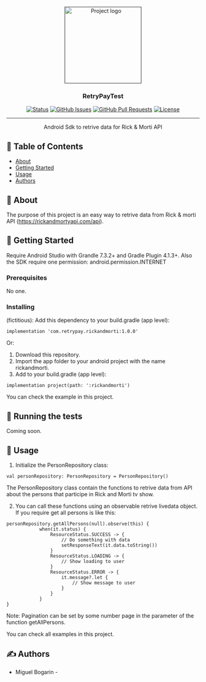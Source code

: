 <p align="center">
  <a href="" rel="noopener">
 <img width=200px height=200px src="https://i.imgur.com/6wj0hh6.jpg" alt="Project logo"></a>
</p>

<h3 align="center">RetryPayTest</h3>

<div align="center">

[![Status](https://img.shields.io/badge/status-active-success.svg)]()
[![GitHub Issues](https://img.shields.io/github/issues/kylelobo/The-Documentation-Compendium.svg)](https://github.com/kylelobo/The-Documentation-Compendium/issues)
[![GitHub Pull Requests](https://img.shields.io/github/issues-pr/kylelobo/The-Documentation-Compendium.svg)](https://github.com/kylelobo/The-Documentation-Compendium/pulls)
[![License](https://img.shields.io/badge/license-MIT-blue.svg)](/LICENSE)

</div>

---

<p align="center"> Android Sdk to retrive data for Rick &amp; Morti API
    <br> 
</p>

## 📝 Table of Contents

- [About](#about)
- [Getting Started](#getting_started)
- [Usage](#usage)
- [Authors](#authors)

## 🧐 About <a name = "about"></a>

The purpose of this project is an easy way to retrive data from Rick & morti API (https://rickandmortyapi.com/api).

## 🏁 Getting Started <a name = "getting_started"></a>

Require Android Studio with Grandle 7.3.2+ and Gradle Plugin 4.1.3+. 
Also the SDK require one permission: android.permission.INTERNET

### Prerequisites

No one.

### Installing

(fictitious): Add this dependency to your build.gradle (app level):

```
implementation 'com.retrypay.rickandmorti:1.0.0'
```

Or:

1. Download this repository.
2. Import the app folder to your android project with the name rickandmorti.
3. Add to your build.gradle (app level):

```
implementation project(path: ':rickandmorti')
```

You can check the example in this project.

## 🔧 Running the tests <a name = "tests"></a>

Coming soon.

## 🎈 Usage <a name="usage"></a>

1. Initialize the PersonRepository class:

```
val personRepository: PersonRepository = PersonRepository()
```
The PersonRepository class contain the functions to retrive data from API about the persons that participe in Rick and Morti tv show.

2. You can call these functions using an observable retrive livedata object. If you require get all persons is like this:

```
personRepository.getAllPersons(null).observe(this) {
            when(it.status) {
                ResourceStatus.SUCCESS -> {
                    // Do something with data
                    setResponseText(it.data.toString())
                }
                ResourceStatus.LOADING -> {
                    // Show loading to user
                }
                ResourceStatus.ERROR -> {
                    it.message?.let {
                        // Show message to user
                    }
                }
            }
}
```
Note: Pagination can be set by some number page in the parameter of the function getAllPersons.

You can check all examples in this project.


## ✍️ Authors <a name = "authors"></a>

- Miguel Bogarin -
